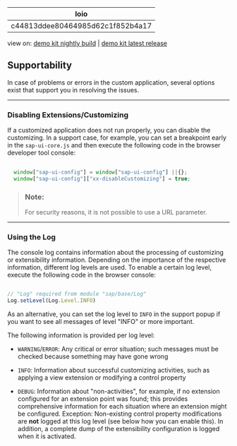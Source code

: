 <!-- loioc44813ddee80464985d62c1f852b4a17 -->

| loio |
| -----|
| c44813ddee80464985d62c1f852b4a17 |

<div id="loio">

view on: [demo kit nightly build](https://openui5nightly.hana.ondemand.com/#/topic/c44813ddee80464985d62c1f852b4a17) | [demo kit latest release](https://openui5.hana.ondemand.com/#/topic/c44813ddee80464985d62c1f852b4a17)</div>

## Supportability

In case of problems or errors in the custom application, several options exist that support you in resolving the issues.

***

### Disabling Extensions/Customizing

If a customized application does not run properly, you can disable the customizing. In a support case, for example, you can set a breakpoint early in the `sap-ui-core.js` and then execute the following code in the browser developer tool console:

``` js
 
  window["sap-ui-config"] = window["sap-ui-config"] ||{};
  window["sap-ui-config"]["xx-disableCustomizing"] = true;
```

> ### Note:  
> For security reasons, it is not possible to use a URL parameter.

***

### Using the Log

The console log contains information about the processing of customizing or extensibility information. Depending on the importance of the respective information, different log levels are used. To enable a certain log level, execute the following code in the browser console:

``` js

// "Log" required from module "sap/base/Log"
Log.setLevel(Log.Level.INFO)
```

As an alternative, you can set the log level to `INFO` in the support popup if you want to see all messages of level "INFO" or more important.

The following information is provided per log level:

-   `WARNING`/`ERROR`: Any critical or error situation; such messages must be checked because something may have gone wrong

-   `INFO`: Information about successful customizing activities, such as applying a view extension or modifying a control property

-   `DEBUG`: Information about "non-activities", for example, if no extension configured for an extension point was found; this provides comprehensive information for each situation where an extension might be configured. Exception: Non-existing control property modifications are **not** logged at this log level \(see below how you can enable this\). In addition, a complete dump of the extensibility configuration is logged when it is activated.


